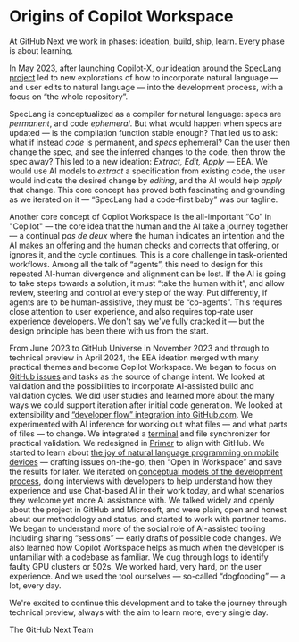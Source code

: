 # Origins of Copilot Workspace

At GitHub Next we work in phases: ideation, build, ship, learn. Every phase is about learning.

In May 2023, after launching Copilot-X, our ideation around the [SpecLang project](https://githubnext.com/projects/speclang/) led to new explorations of how to incorporate natural language — and user edits to natural language — into the development process, with a focus on “the whole repository”.

SpecLang is conceptualized as a compiler for natural language: specs are _permanent_, and code _ephemeral_. But what would happen when specs are updated — is the compilation function stable enough? That led us to ask: what if instead _code_ is permanent, and _specs_ ephemeral? Can the user then change the spec, and see the inferred changes to the code, then throw the spec away? This led to a new ideation: _Extract, Edit, Apply_ — EEA. We would use AI models to _extract_ a specification from existing code, the user would indicate the desired change by _editing_, and the AI would help _apply_ that change. This core concept has proved both fascinating and grounding as we iterated on it —  “SpecLang had a code-first baby” was our tagline.

Another core concept of Copilot Workspace is the all-important “Co” in "Copilot" — the core idea that the human and the AI take a journey together — a continual _pas de deux_ where the human indicates an intention and the AI makes an offering and the human checks and corrects that offering, or ignores it, and the cycle continues. This is a core challenge in task-oriented workflows. Among all the talk of “agents”, this need to design for this repeated AI-human divergence and alignment can be lost. If the AI is going to take steps towards a solution, it must “take the human with it”, and allow review, steering and control at every step of the way. Put differently, if agents are to be human-assistive, they must be “co-agents”. This requires close attention to user experience, and also requires top-rate user experience developers. We don't say we've fully cracked it — but the design principle has been there with us from the start.

From June 2023 to GitHub Universe in November 2023 and through to technical preview in April 2024, the EEA ideation merged with many practical themes and become Copilot Workspace. We began to focus on [GitHub issues](https://github.com/features/issues) and tasks as the source of change intent. We looked at validation and the possibilities to incorporate AI-assisted build and validation cycles. We did user studies and learned more about the many ways we could support iteration after initial code generation. We looked at extensibility and [“developer flow” integration into GitHub.com](https://github.com/githubnext/copilot-workspace-user-manual/blob/main/overview.md#task). We experimented with AI inference for working out what files — and what parts of files — to change. We integrated a [terminal](https://github.com/githubnext/copilot-workspace-user-manual/blob/main/overview.md#integrated-terminal) and file synchronizer for practical validation. We redesigned in [Primer](https://github.com/primer) to align with GitHub. We started to learn about [the joy of natural language programming on mobile devices](https://www.youtube.com/watch?v=Zv6TuVzcRdY) — drafting issues on-the-go, then “Open in Workspace” and save the results for later. We iterated on [conceptual models of the development process](https://github.blog/2024-01-17-a-developers-second-brain-reducing-complexity-through-partnership-with-ai/), doing interviews with developers to help understand how they experience and use Chat-based AI in their work today, and what scenarios they welcome yet more AI assistance with. We talked widely and openly about the project in GitHub and Microsoft, and were plain, open and honest about our methodology and status, and started to work with partner teams. We began to understand more of the social role of AI-assisted tooling including sharing “sessions” — early drafts of possible code changes. We also learned how Copilot Workspace helps as much when the developer is unfamiliar with a codebase as familiar. We dug through logs to identify faulty GPU clusters or 502s. We worked hard, very hard, on the user experience. And we used the tool ourselves — so-called “dogfooding” — a lot, every day.

We're excited to continue this development and to take the journey through technical preview, always with the aim to learn more, every single day.

The GitHub Next Team

